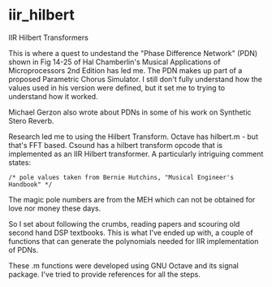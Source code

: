 # iir_hilbert
IIR Hilbert Transformers

This is where a quest to undestand the "Phase Difference Network" (PDN) shown in Fig 14-25 of Hal Chamberlin's Musical Applications of Microprocessors 2nd Edition has led me.
The PDN makes up part of a proposed Parametric Chorus Simulator.
I still don't fully understand how the values used in his version were defined, but it set me to trying to understand how it worked.

Michael Gerzon also wrote about PDNs in some of his work on Synthetic Stero Reverb.

Research led me to using the Hilbert Transform.
Octave has hilbert.m - but that's FFT based.
Csound has a hilbert transform opcode that is implemented as an IIR Hilbert transformer.
A particularly intriguing comment states:

    /* pole values taken from Bernie Hutchins, "Musical Engineer's Handbook" */

The magic pole numbers are from the MEH which can not be obtained for love nor money these days. 

So I set about following the crumbs, reading papers and scouring old second hand DSP textbooks.
This is what I've ended up with, a couple of functions that can generate the polynomials needed for IIR implementation of PDNs.

These .m functions were developed using GNU Octave and its signal package.
I've tried to provide references for all the steps.
